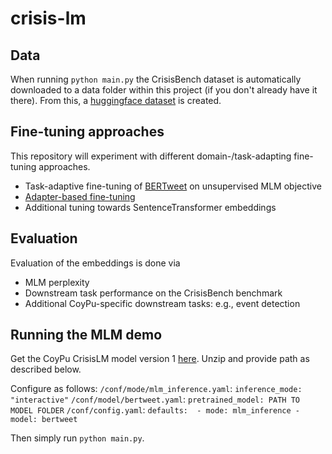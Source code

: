 # crisis-lm

## Data
When running `python main.py` the CrisisBench dataset is automatically downloaded to a data 
folder within this project (if you don't already have it there). From this, a [huggingface 
dataset](https://huggingface.co/docs/datasets/access.html) is created.  


## Fine-tuning approaches
This repository will experiment with different domain-/task-adapting fine-tuning approaches.

* Task-adaptive fine-tuning of [BERTweet](https://github.com/VinAIResearch/BERTweet) on unsupervised MLM objective
* [Adapter-based fine-tuning](https://neurips2021-nlp.github.io/papers/9/CameraReady/NeurIPS2021_UDA_with_adapter.pdf)
* Additional tuning towards SentenceTransformer embeddings

## Evaluation
Evaluation of the embeddings is done via 
* MLM perplexity 
* Downstream task performance on the CrisisBench benchmark
* Additional CoyPu-specific downstream tasks: e.g., event detection

## Running the MLM demo
Get the CoyPu CrisisLM model version 1 [here](https://drive.google.com/file/d/1lzEFkWOOqk2X33oZHFTPa0kQyPX-fhJC/view?usp=sharing).
Unzip and provide path as described below.

Configure as follows:
`/conf/mode/mlm_inference.yaml`: `inference_mode: "interactive"`
`/conf/model/bertweet.yaml`: `pretrained_model: PATH TO MODEL FOLDER`
`/conf/config.yaml`: `defaults: 
                        - mode: mlm_inference
                        - model: bertweet`

Then simply run `python main.py`.

